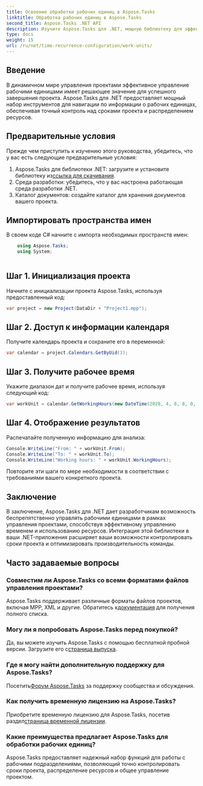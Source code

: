 ```yaml
---
title: Освоение обработки рабочих единиц в Aspose.Tasks
linktitle: Обработка рабочих единиц в Aspose.Tasks
second_title: Aspose.Tasks .NET API
description: Изучите Aspose.Tasks для .NET, мощную библиотеку для эффективного управления проектами. Точно управляйте рабочими единицами для оптимального использования ресурсов.
type: docs
weight: 15
url: /ru/net/time-recurrence-configuration/work-units/
---
```

## Введение
В динамичном мире управления проектами эффективное управление рабочими единицами имеет решающее значение для успешного завершения проекта. Aspose.Tasks для .NET предоставляет мощный набор инструментов для навигации по информации о рабочих единицах, обеспечивая точный контроль над сроками проекта и распределением ресурсов.
## Предварительные условия
Прежде чем приступить к изучению этого руководства, убедитесь, что у вас есть следующие предварительные условия:
1.  Aspose.Tasks для библиотеки .NET: загрузите и установите библиотеку из[ссылка для скачивания](https://releases.aspose.com/tasks/net/).
2. Среда разработки: убедитесь, что у вас настроена работающая среда разработки .NET.
3. Каталог документов: создайте каталог для хранения документов вашего проекта.
## Импортировать пространства имен
В своем коде C# начните с импорта необходимых пространств имен:
```csharp
    using Aspose.Tasks;
    using System;
    
```
## Шаг 1. Инициализация проекта
Начните с инициализации проекта Aspose.Tasks, используя предоставленный код:
```csharp
var project = new Project(DataDir + "Project1.mpp");
```
## Шаг 2. Доступ к информации календаря
Получите календарь проекта и сохраните его в переменной:
```csharp
var calendar = project.Calendars.GetByUid(1);
```
## Шаг 3. Получите рабочее время
Укажите диапазон дат и получите рабочее время, используя следующий код:
```csharp
var workUnit = calendar.GetWorkingHours(new DateTime(2020, 4, 8, 8, 0, 0), new DateTime(2020, 4, 9, 17, 0, 0));
```
## Шаг 4. Отображение результатов
Распечатайте полученную информацию для анализа:
```csharp
Console.WriteLine("From: " + workUnit.From);
Console.WriteLine("To: " + workUnit.To);
Console.WriteLine("Working hours: " + workUnit.WorkingHours);
```
Повторите эти шаги по мере необходимости в соответствии с требованиями вашего конкретного проекта.
## Заключение
В заключение, Aspose.Tasks для .NET дает разработчикам возможность беспрепятственно управлять рабочими единицами в рамках управления проектами, способствуя эффективному управлению временем и использованию ресурсов. Интеграция этой библиотеки в ваши .NET-приложения расширяет ваши возможности контролировать сроки проекта и оптимизировать производительность команды.
## Часто задаваемые вопросы
### Совместим ли Aspose.Tasks со всеми форматами файлов управления проектами?
 Aspose.Tasks поддерживает различные форматы файлов проектов, включая MPP, XML и другие. Обратитесь к[документация](https://reference.aspose.com/tasks/net/) для получения полного списка.
### Могу ли я попробовать Aspose.Tasks перед покупкой?
Да, вы можете изучить Aspose.Tasks с помощью бесплатной пробной версии. Загрузите его с[страница выпуска](https://releases.aspose.com/).
### Где я могу найти дополнительную поддержку для Aspose.Tasks?
 Посетить[Форум Aspose.Tasks](https://forum.aspose.com/c/tasks/15) за поддержку сообщества и обсуждения.
### Как получить временную лицензию на Aspose.Tasks?
 Приобретите временную лицензию для Aspose.Tasks, посетив раздел[страница временной лицензии](https://purchase.aspose.com/temporary-license/).
### Какие преимущества предлагает Aspose.Tasks для обработки рабочих единиц?
Aspose.Tasks предоставляет надежный набор функций для работы с рабочими подразделениями, позволяющий точно контролировать сроки проекта, распределение ресурсов и общее управление проектом.